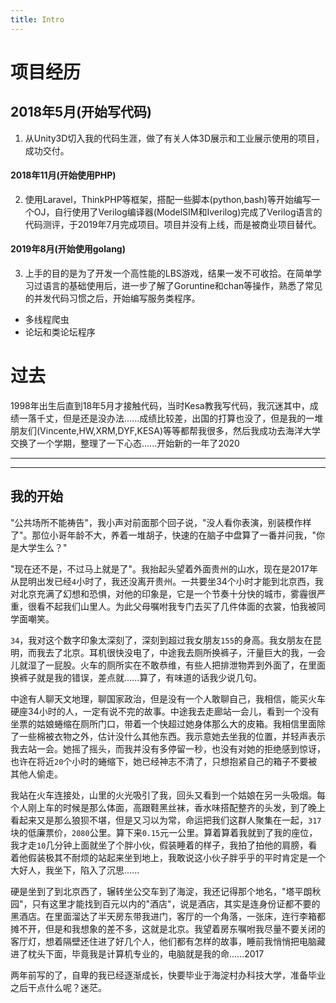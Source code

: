 ```yaml
---
title: Intro
---
```


# 项目经历

## 2018年5月(开始写代码)

1. 从Unity3D切入我的代码生涯，做了有关人体3D展示和工业展示使用的项目，成功交付。

  #### 2018年11月(开始使用PHP)

2. 使用Laravel，ThinkPHP等框架，搭配一些脚本(python,bash)等开始编写一个OJ，自行使用了Verilog编译器(ModelSIM和Iverilog)完成了Verilog语言的代码测评，于2019年7月完成项目。项目并没有上线，而是被商业项目替代。

  #### 2019年8月(开始使用golang)

3. 上手的目的是为了开发一个高性能的LBS游戏，结果一发不可收拾。在简单学习过语言的基础使用后，进一步了解了Goruntine和chan等操作，熟悉了常见的并发代码习惯之后，开始编写服务类程序。

  - 多线程爬虫
  - 论坛和类论坛程序

# 过去

1998年出生后直到18年5月才接触代码，当时Kesa教我写代码，我沉迷其中，成绩一落千丈，但是还是没办法......成绩比较差，出国的打算也没了，但是我的一堆朋友们(Vincente,HW,XRM,DYF,KESA)等等都帮我很多，然后我成功去海洋大学交换了一个学期，整理了一下心态......开始新的一年了2020

--------------------------------------------------------------------------------

--------------------------------------------------------------------------------

## 我的开始

"公共场所不能祷告"，我小声对前面那个回子说，"没人看你表演，别装模作样了"。那位小哥年龄不大，养着一堆胡子，快速的在脑子中盘算了一番并问我，"你是大学生么？"

"现在还不是，不过马上就是了"。我抬起头望着外面贵州的山水，现在是2017年从昆明出发已经`4`小时了，我还没离开贵州。一共要坐34个小时才能到北京西，我对北京充满了幻想和恐惧，对他的印象是，它是一个节奏十分快的城市，雾霾很严重，很看不起我们山里人。为此父母嘱咐我专门去买了几件体面的衣裳，怕我被同学面嘲笑。

`34`，我对这个数字印象太深刻了，深刻到超过我女朋友`155`的身高。我女朋友在昆明，而我去了北京。耳机很快没电了，中途我去厕所换裤子，汗量巨大的我，一会儿就湿了一屁股。火车的厕所实在不敢恭维，有些人把排泄物弄到外面了，在里面换裤子就是我的错误，差点就......算了，有味道的话我少说几句。

中途有人聊天文地理，聊国家政治，但是没有一个人敢聊自己，我相信，能买火车硬座34小时的人，一定有说不完的故事。中途我去走廊站一会儿，看到一个没有坐票的姑娘蜷缩在厕所门口，带着一个快超过她身体那么大的皮箱。我相信里面除了一些棉被衣物之外，估计没什么其他东西。我示意她去坐我的位置，并轻声表示我去站一会。她摇了摇头，而我并没有多停留一秒，也没有对她的拒绝感到惊讶，也许在将近`20`个小时的蜷缩下，她已经神志不清了，只想抱紧自己的箱子不要被其他人偷走。

我站在火车连接处，山里的火光吸引了我，回头又看到一个姑娘在另一头吸烟。每个人刚上车的时候是那么体面，高跟鞋黑丝袜，香水味搭配整齐的头发，到了晚上看起来又是那么狼狈不堪，但是又习以为常，命运把我们这群人聚集在一起，`317`块的低廉票价，`2080`公里。算下来`0.15`元一公里。算着算着我就到了我的座位，我才走`10`几分钟上面就坐了个胖小伙，假装睡着的样子，我拍了拍他的肩膀，看着他假装极其不耐烦的站起来坐到地上，我敢说这小伙子胖乎乎的平时肯定是一个大好人，我坐下，陷入了沉思......

硬是坐到了到北京西了，辗转坐公交车到了海淀，我还记得那个地名，"塔平朗秋园"，只有这里才能找到百元以内的"酒店"，说是酒店，其实是连身份证都不要的黑酒店。在里面溜达了半天房东带我进门，客厅的一个角落，一张床，连行李箱都摊不开，但是和我想象的差不多，这就是北京。我望着房东嘱咐我尽量不要关闭的客厅灯，想着隔壁还住进了好几个人，他们都有怎样的故事，睡前我悄悄把电脑藏进了枕头下面，毕竟我是计算机专业的，电脑就是我的命......2017

两年前写的了，自卑的我已经逐渐成长，快要毕业于海淀村办科技大学，准备毕业之后干点什么呢？迷茫。
